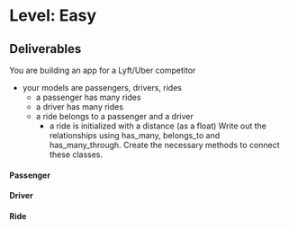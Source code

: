 # Level: Easy

## Deliverables
You are building an app for a Lyft/Uber competitor
- your models are passengers, drivers, rides
  - a passenger has many rides
  - a driver has many rides
  - a ride belongs to a passenger and a driver
    - a ride is initialized with a distance (as a float)
Write out the relationships using has_many, belongs_to and has_many_through. Create the necessary methods to connect these classes.

#### Passenger
<!-- - #drivers
  - returns all drivers a passenger has ridden with -->
<!-- - #rides
  - returns all rides a passenger has been on -->
<!-- - .all
  - returns an array of all passengers -->
<!-- - #total_distance
  - should calculate the total distance the passenger has travelled with the service -->
<!-- - .premium_members
  - should find all passengers who have travelled over 100 miles with the service -->

#### Driver
<!-- - #passengers
  - returns all passengers a driver has had
- #rides
  - returns all rides a driver has made
- .all
  - returns an array of all drivers -->
<!-- - .mileage_cap(distance)
  - takes an argument of a distance (float) and returns all drivers who have exceeded that mileage -->

#### Ride
<!-- - #passenger
  - returns the passenger object for that ride
- #driver
  - returns the driver object for that ride
- .average_distance
  - should find the average distance of all rides -->
